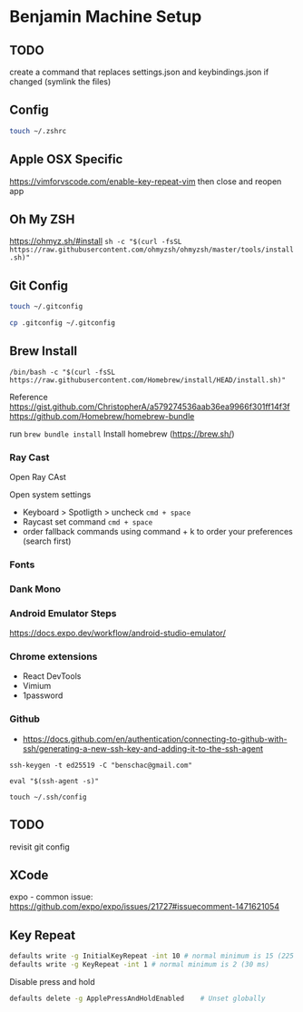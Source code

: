 # Benjamin Machine Setup

## TODO

create a command that replaces settings.json and keybindings.json if changed (symlink the files)

## Config

```bash
touch ~/.zshrc
```

## Apple OSX Specific

https://vimforvscode.com/enable-key-repeat-vim
then close and reopen app

## Oh My ZSH

https://ohmyz.sh/#install
`sh -c "$(curl -fsSL https://raw.githubusercontent.com/ohmyzsh/ohmyzsh/master/tools/install.sh)"`

## Git Config

```bash
touch ~/.gitconfig
```

```bash
cp .gitconfig ~/.gitconfig
```

## Brew Install

`/bin/bash -c "$(curl -fsSL https://raw.githubusercontent.com/Homebrew/install/HEAD/install.sh)"`

Reference
https://gist.github.com/ChristopherA/a579274536aab36ea9966f301ff14f3f
https://github.com/Homebrew/homebrew-bundle

run `brew bundle install`
Install homebrew (https://brew.sh/)

### Ray Cast

Open Ray CAst

Open system settings

- Keyboard > Spotligth > uncheck `cmd + space`
- Raycast set command `cmd + space`
- order fallback commands using command + k to order your preferences (search first)

### Fonts

### Dank Mono

### Android Emulator Steps

https://docs.expo.dev/workflow/android-studio-emulator/

### Chrome extensions

- React DevTools
- Vimium
- 1password

### Github

- https://docs.github.com/en/authentication/connecting-to-github-with-ssh/generating-a-new-ssh-key-and-adding-it-to-the-ssh-agent

`ssh-keygen -t ed25519 -C "benschac@gmail.com"`

`eval "$(ssh-agent -s)"`

`touch ~/.ssh/config`

## TODO

revisit git config

## XCode

expo - common issue: https://github.com/expo/expo/issues/21727#issuecomment-1471621054


## Key Repeat

```bash
defaults write -g InitialKeyRepeat -int 10 # normal minimum is 15 (225 ms)
defaults write -g KeyRepeat -int 1 # normal minimum is 2 (30 ms)
```

Disable press and hold
```bash
defaults delete -g ApplePressAndHoldEnabled    # Unset globally
```

